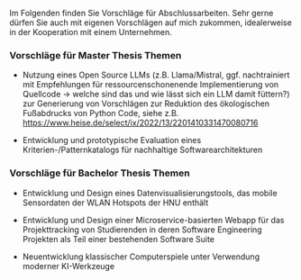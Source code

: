 Im Folgenden finden Sie Vorschläge für Abschlussarbeiten. Sehr gerne dürfen Sie auch mit eigenen Vorschlägen auf mich zukommen, idealerweise in der Kooperation mit einem Unternehmen.

### Vorschläge für Master Thesis Themen
- Nutzung eines Open Source LLMs (z.B. Llama/Mistral, ggf. nachtrainiert mit Empfehlungen für ressourcenschonenende Implementierung von Quellcode -> welche sind das und wie lässt sich ein LLM damit füttern?) zur Generierung von Vorschlägen zur Reduktion des ökologischen Fußabdrucks von Python Code, siehe z.B. https://www.heise.de/select/ix/2022/13/2201410331470080716

- Entwicklung und prototypische Evaluation eines Kriterien-/Patternkatalogs für nachhaltige Softwarearchitekturen


### Vorschläge für Bachelor Thesis Themen

- Entwicklung und Design eines Datenvisualisierungstools, das mobile Sensordaten der WLAN Hotspots der HNU enthält

- Entwicklung und Design einer Microservice-basierten Webapp für das Projekttracking von Studierenden in deren Software Engineering Projekten als Teil einer bestehenden Software Suite

- Neuentwicklung klassischer Computerspiele unter Verwendung moderner KI-Werkzeuge
